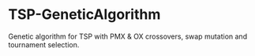 # TSP-GeneticAlgorithm
Genetic algorithm for TSP with PMX &amp; OX crossovers, swap mutation and tournament selection.
